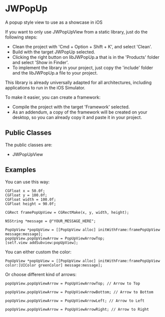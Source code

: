 # JWPopUp
A popup style view to use as a showcase in iOS

If you want to only use JWPopUpView from a static library, just do the following steps:

- Clean the project with 'Cmd + Option + Shift + K', and select 'Clean'.
- Build with the target JWPopUp selected.
- Clicking the right button on libJWPopUp.a that is in the 'Products' folder and select 'Show in Finder'.
- To implement the library in your project, just copy the 'include' folder and the libJWPopUp.a file to your project.

This library is already universally adapted for all architectures, including applications to run in the iOS Simulator.

To make it easier, you can create a framework: 

- Compile the project with the target 'Framework' selected.
- As an addendum, a copy of the framework will be created on your desktop, so you can already copy it and paste it in
your project.

## Public Classes

The public classes are:

- JWPopUpView

## Examples

You can use this way:

```
CGFloat x = 50.0f;
CGFloat y = 100.0f;
CGFloat width = 100.0f;
CGFloat height = 90.0f;
    
CGRect framePopUpView = CGRectMake(x, y, width, height);

NSString *message = @"YOUR_MESSAGE_HERE";
    
PopUpView *popUpView = [[PopUpView alloc] initWithFrame:framePopUpView message:message];
popUpView.popUpViewArrow = PopUpViewArrowTop;
[self.view addSubview:popUpView];
```

You can either custom the color:

```
PopUpView *popUpView = [[PopUpView alloc] initWithFrame:framePopUpView color:[UIColor greenColor] message:message];
```

Or choose different kind of arrows:

```
popUpView.popUpViewArrow = PopUpViewArrowTop; // Arrow to Top

popUpView.popUpViewArrow = PopUpViewArrowBottom; // Arrow to Bottom

popUpView.popUpViewArrow = PopUpViewArrowLeft; // Arrow to Left

popUpView.popUpViewArrow = PopUpViewArrowRight; // Arrow to Right

```

